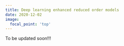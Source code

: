```yaml
---
title: Deep learning enhanced reduced order models
date: 2020-12-02
image:
  focal_point: 'top'
---
```




<!--more-->

To be updated soon!!!
